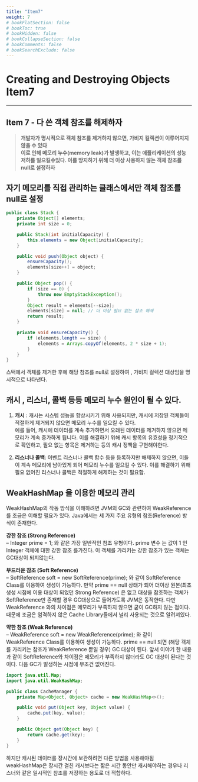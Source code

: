 ```yaml
---
title: "Item7"
weight: 7
# bookFlatSection: false
# bookToc: true
# bookHidden: false
# bookCollapseSection: false
# bookComments: false
# bookSearchExclude: false
---
```


# Creating and Destroying Objects Item7
* * *

## **Item 7 - 다 쓴 객체 참조를 해제하자**

> **개발자가 명시적으로 객체 참조를 제거하지 않으면, 가비지 컬렉션이 이루어지지 않을 수 있다   
 이로 인해 메모리 누수(memory leak)가 발생하고, 이는 애플리케이션의 성능 저하를 일으킬수있다.
이를 방지하기 위해 더 이상 사용하지 않는 객체 참조를 null로 설정하자**

## **자기 메모리를 직접 관리하는 클래스에서만 객체 참조를 null로 설정**

```java
public class Stack {
    private Object[] elements;
    private int size = 0;

    public Stack(int initialCapacity) {
        this.elements = new Object[initialCapacity];
    }

    public void push(Object object) {
        ensureCapacity();
        elements[size++] = object;
    }

    public Object pop() {
        if (size == 0) {
            throw new EmptyStackException();
        }
        Object result = elements[--size];
        elements[size] = null; // 더 이상 필요 없는 참조 해제
        return result;
    }

    private void ensureCapacity() {
        if (elements.length == size) {
            elements = Arrays.copyOf(elements, 2 * size + 1);
        }
    }
}
```
스택에서 객체를 제거한 후에 해당 참조를 null로 설정하여 , 가비지 컬렉션 대상임을 명시적으로 나타낸다.

## **캐시 , 리스너, 콜백 등등 메모리 누수 원인이 될 수 있다.**

1. **캐시** : 캐시는 시스템 성능을 향상시키기 위해 사용되지만, 캐시에 저장된 객체들이 적절하게 제거되지 않으면 메모리 누수를 일으킬 수 있다.    
 예를 들어, 캐시에 데이터를 계속 추가하면서 오래된 데이터를 제거하지 않으면 메모리가 계속 증가하게 됩니다. 이를 해결하기 위해 캐시 항목의 유효성을 정기적으로 확인하고, 필요 없는 항목은 제거하는 등의 캐시 정책을 구현해야한다.

2. **리스너나 콜백**: 이벤트 리스너나 콜백 함수 등을 등록하지만 해제하지 않으면, 이들이 계속 메모리에 남아있게 되어 메모리 누수를 일으킬 수 있다.  이를 해결하기 위해 필요 없어진 리스너나 콜백은 적절하게 해제하는 것이 필요함.



## **WeakHashMap 을 이용한 메모리 관리**
 WeakHashMap의 작동 방식을 이해하려면 JVM의 GC와 관련하여 WeakReference  를 조금은 이해할 필요가 있다.  Java에서는 세 가지 주요 유형의 참조(Reference) 방식이 존재한다.   

**강한 참조 (Strong Reference)**   
– Integer prime = 1;   와 같은 가장 일반적인 참조 유형이다.    prime 변수 는 값이 1 인 Integer 객체에 대한 강한 참조 를가진다.  이 객체를 가리키는 강한 참조가 있는 객체는 GC대상이 되지않는다.
 

**부드러운 참조 (Soft Reference)**   
– SoftReference<Integer> soft = new SoftReference<Integer>(prime);   와 같이 SoftReference Class를 이용하여 생성이 가능하다.  만약 prime == null 상태가 되어 더이상 원본(최초 생성 시점에 이용 대상이 되었던 Strong Reference) 은 없고 대상을 참조하는 객체가 SoftReference만 존재할 경우 GC대상으로 들어가도록 JVM은 동작한다.   다만 WeakReference 와의 차이점은 메모리가 부족하지 않으면 굳이 GC하지 않는 점이다.  때문에 조금은 엄격하지 않은 Cache Library들에서 널리 사용되는 것으로 알려져있다.
 

**약한 참조 (Weak Reference)**   
– WeakReference<Integer> soft = new WeakReference<Integer>(prime);   와 같이 WeakReference Class를 이용하여 생성이 가능하다.  prime == null 되면 (해당 객체를 가리키는 참조가 WeakReference 뿐일 경우) GC 대상이 된다.  앞서 이야기 한 내용과 같이 SoftReference와 차이점은 메모리가 부족하지 않더라도 GC 대상이 된다는 것이다.    다음 GC가 발생하는 시점에 무조건 없어진다.

```java
import java.util.Map;
import java.util.WeakHashMap;

public class CacheManager {
    private Map<Object, Object> cache = new WeakHashMap<>();

    public void put(Object key, Object value) {
        cache.put(key, value);
    }

    public Object get(Object key) {
        return cache.get(key);
    }
}

```

하지만 캐시된 데이터를 장시간에 보관하려면 다른 방법을 사용해야됨   
 weakHashMap은 장시간 걸친 캐시보다는 짧은 시간 동안만 캐시해야하는 경우나 리스너와 같은 일시적인 참조를 저장하는 용도로 더 적합하다.
